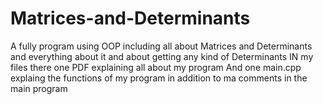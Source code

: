# Matrices-and-Determinants
A fully program using OOP including all about Matrices and Determinants and everything about it and about getting any kind of Determinants
IN my files there one PDF explaining all about my program
And one main.cpp explaing the functions of my program in addition to ma comments in the main program
